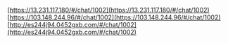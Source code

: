 
[https://13.231.117.180/#/chat/1002](https://13.231.117.180/#/chat/1002)
[https://103.148.244.96/#/chat/1002](https://103.148.244.96/#/chat/1002)
[http://es244j94.0452gxb.com/#/chat/1002](http://es244j94.0452gxb.com/#/chat/1002)

